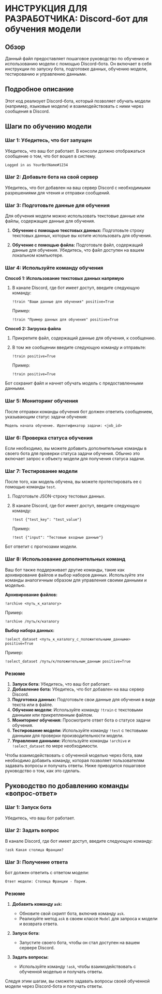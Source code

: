 # ИНСТРУКЦИЯ ДЛЯ РАЗРАБОТЧИКА: Discord-бот для обучения модели

## Обзор

Данный файл предоставляет пошаговое руководство по обучению и использованию модели с помощью Discord-бота. Он включает в себя инструкции по запуску бота, подготовке данных, обучению модели, тестированию и управлению данными. 

## Подробное описание

Этот код реализует Discord-бота, который позволяет обучать модели (например, языковые модели) и взаимодействовать с ними через сообщения в Discord. 

## Шаги по обучению модели

### Шаг 1: Убедитесь, что бот запущен

Убедитесь, что ваш бот работает. В консоли должно отображаться сообщение о том, что бот вошел в систему.

```plaintext
Logged in as YourBotName#1234
```

### Шаг 2: Добавьте бота на свой сервер

Убедитесь, что бот добавлен на ваш сервер Discord с необходимыми разрешениями для чтения и отправки сообщений.

### Шаг 3: Подготовьте данные для обучения

Для обучения модели можно использовать текстовые данные или файлы, содержащие данные для обучения.

1. **Обучение с помощью текстовых данных:**
   Подготовьте строку текстовых данных, которые вы хотите использовать для обучения.

2. **Обучение с помощью файла:**
   Подготовьте файл, содержащий данные для обучения. Убедитесь, что файл доступен на вашем локальном компьютере.

### Шаг 4: Используйте команду обучения

**Способ 1: Использование текстовых данных напрямую**

1. В канале Discord, где бот имеет доступ, введите следующую команду:

   ```plaintext
   !train "Ваши данные для обучения" positive=True
   ```

   Пример:

   ```plaintext
   !train "Пример данных для обучения" positive=True
   ```

**Способ 2: Загрузка файла**

1. Прикрепите файл, содержащий данные для обучения, к сообщению.
2. В том же сообщении введите следующую команду и отправьте:

   ```plaintext
   !train positive=True
   ```

   Пример:

   ```plaintext
   !train positive=True
   ```

Бот сохранит файл и начнет обучать модель с предоставленными данными.

### Шаг 5: Мониторинг обучения

После отправки команды обучения бот должен ответить сообщением, указывающим статус задачи обучения:

```plaintext
Модель начала обучение. Идентификатор задачи: <job_id>
```

### Шаг 6: Проверка статуса обучения

Если необходимо, вы можете добавить дополнительные команды в своего бота для проверки статуса задачи обучения. Обычно это включает запрос к объекту модели для получения статуса задачи.

### Шаг 7: Тестирование модели

После того, как модель обучена, вы можете протестировать ее с помощью команды `test`.

1. Подготовьте JSON-строку тестовых данных.
2. В канале Discord, где бот имеет доступ, введите следующую команду:

   ```plaintext
   !test {"test_key": "test_value"}
   ```

   Пример:

   ```plaintext
   !test {"input": "Тестовые входные данные"}
   ```

Бот ответит с прогнозами модели.

### Шаг 8: Использование дополнительных команд

Ваш бот также поддерживает другие команды, такие как архивирование файлов и выбор наборов данных. Используйте эти команды аналогичным образом для управления своими данными и моделью.

**Архивирование файлов:**

```plaintext
!archive <путь_к_каталогу>
```

Пример:

```plaintext
!archive /путь/к/каталогу
```

**Выбор набора данных:**

```plaintext
!select_dataset <путь_к_каталогу_с_положительными_данными> positive=True
```

Пример:

```plaintext
!select_dataset /путь/к/положительным_данным positive=True
```

### Резюме

1. **Запуск бота:** Убедитесь, что ваш бот работает.
2. **Добавление бота:** Убедитесь, что бот добавлен на ваш сервер Discord.
3. **Подготовка данных:** Подготовьте свои данные для обучения в виде текста или в файле.
4. **Обучение модели:** Используйте команду `!train` с текстовыми данными или прикрепленным файлом.
5. **Мониторинг обучения:** Просмотрите ответ бота о статусе задачи обучения.
6. **Тестирование модели:** Используйте команду `!test` с тестовыми данными для проверки производительности модели.
7. **Управление данными:** Используйте команды `!archive` и `!select_dataset` по мере необходимости.

Чтобы взаимодействовать с обученной моделью через бота, вам необходимо добавить команду, которая позволяет пользователям задавать вопросы и получать ответы. Ниже приводится пошаговое руководство о том, как это сделать.

## Руководство по добавлению команды «вопрос-ответ»

### Шаг 1: Запуск бота

Убедитесь, что ваш бот работает.

### Шаг 2: Задать вопрос

В канале Discord, где бот имеет доступ, введите следующую команду:

```plaintext
!ask Какая столица Франции?
```

### Шаг 3: Получение ответа

Бот должен ответить с ответом модели:

```plaintext
Ответ модели: Столица Франции - Париж.
```

### Резюме

1. **Добавить команду `ask`:**
   - Обновите свой скрипт бота, включив команду `ask`.
   - Реализуйте метод `ask` в своем классе `Model` для запроса к модели и возврата ответа.

2. **Запуск бота:**
   - Запустите своего бота, чтобы он стал доступен на вашем сервере Discord.

3. **Задать вопросы:**
   - Используйте команду `!ask`, чтобы взаимодействовать с обученной моделью и получать ответы.

Следуя этим шагам, вы сможете задавать вопросы своей обученной модели через Discord-бота и получать ответы.